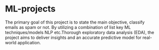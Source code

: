 # ML-projects
 The primary goal of this project is to state the main objective, classify emails as spam or not.  By utilizing a combination of list key ML techniques/models NLP etc.Thorough exploratory data analysis (EDA), the project aims to deliver insights and an accurate predictive model for real-world application.
